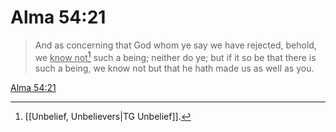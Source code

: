 # Alma 54:21

> And as concerning that God whom ye say we have rejected, behold, we <u>know not</u>[^a] such a being; neither do ye; but if it so be that there is such a being, we know not but that he hath made us as well as you.

[Alma 54:21](https://www.churchofjesuschrist.org/study/scriptures/bofm/alma/54?lang=eng&id=p21#p21)


[^a]: [[Unbelief, Unbelievers|TG Unbelief]].  
